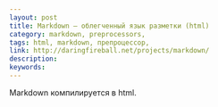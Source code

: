 ```yaml
---
layout: post
title: Markdown — облегченный язык разметки (html)
category: markdown, preprocessors, 
tags: html, markdown, препроцессор, 
link: http://daringfireball.net/projects/markdown/
description: 
keywords: 
---
```


<p>Markdown компилируется в html.</p>
